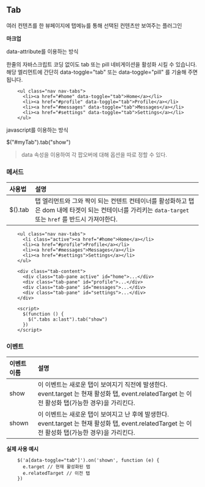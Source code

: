 <!--
layout: 'post'
section: 'Cornerstone Framework'
title: '탭'
outline: '탭'
date: '2012-11-16'
tagstr: 'widget'
order: '[4, 3, 8]'
thumbnail: '4.3.08.tab.png'
-->

## Tab
여러 컨텐츠를 한 뷰페이지에 탭메뉴를 통해 선택된 컨텐츠만 보여주는 플러그인

__마크업__

data-attribute를 이용하는 방식

한줄의 자바스크립트 코딩 없이도 tab 또는 pill 네비게이션을 활성화 시킬 수 있습니다. 해당 엘리먼트에 간단히 data-toggle="tab" 또는 data-toggle="pill" 를 기술해 주면 됩니다.

``` cm
	<ul class="nav nav-tabs">
	  <li><a href="#home" data-toggle="tab">Home</a></li>
	  <li><a href="#profile" data-toggle="tab">Profile</a></li>
	  <li><a href="#messages" data-toggle="tab">Messages</a></li>
	  <li><a href="#settings" data-toggle="tab">Settings</a></li>
	</ul>
```

javascript를 이용하는 방식

$("#myTab").tab("show")



> data 속성을 이용하여 각 팝오버에 대해 옵션을 따로 정할 수 있다.

### 메서드

사용법 | 설명
:-- | :--
$().tab | 탭 엘리먼트와 그와 짝이 되는 컨텐트 컨테이너를 활성화하고 탭은 dom 내에 타겟이 되는 컨테이너를 가리키는 `data-target` 또는 `href` 를 반드시 가져야한다.

``` cm
	<ul class="nav nav-tabs">
	  <li class="active"><a href="#home">Home</a></li>
	  <li><a href="#profile">Profile</a></li>
	  <li><a href="#messages">Messages</a></li>
	  <li><a href="#settings">Settings</a></li>
	</ul>

	<div class="tab-content">
	  <div class="tab-pane active" id="home">...</div>
	  <div class="tab-pane" id="profile">...</div>
	  <div class="tab-pane" id="messages">...</div>
	  <div class="tab-pane" id="settings">...</div>
	</div>

	<script>
	  $(function () {
	    $(".tabs a:last").tab("show")
	  })
	</script>
```

### 이벤트

이벤트 이름 | 설명
:-- | :--
show | 이 이벤트는 새로운 탭이 보여지기 직전에 발생한다. event.target 는 현재 활성화 탭, event.relatedTarget 는 이전 활성화 탭(가능한 경우)을 가리킨다.
shown | 이 이벤트는 새로운 탭이 보여지고 난 후에 발생한다. event.target 는 현재 활성화 탭, event.relatedTarget 는 이전 활성화 탭(가능한 경우)을 가리킨다.

__실제 사용 예시__

``` cm
	$('a[data-toggle="tab"]').on('shown', function (e) {
	  e.target // 현재 활성화된 탭
	  e.relatedTarget // 이전 탭
	})
```
